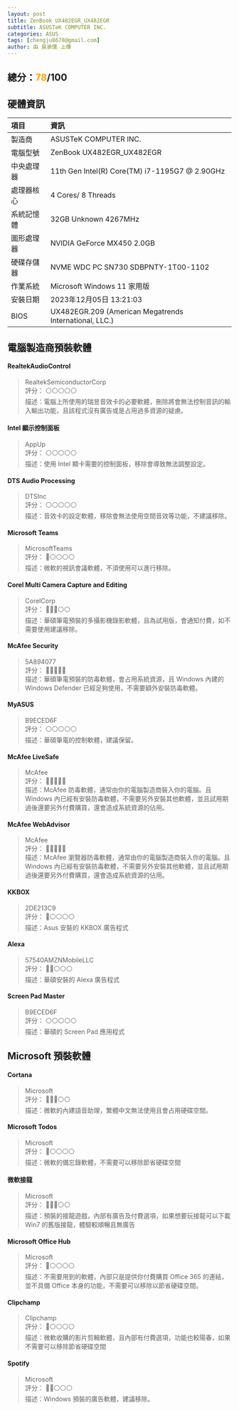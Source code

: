 ```yaml
---
layout: post
title: ZenBook UX482EGR_UX482EGR
subtitle: ASUSTeK COMPUTER INC.
categories: ASUS
tags: [chengju8678@gmail.com]
author: 由 吳承儒 上傳
---
```


<h2>總分：<font color="orange">78</font>/100</h2>

## 硬體資訊

| 項目 | 資訊 |
| :------ | :--- |
| 製造商 | ASUSTeK COMPUTER INC. |
| 電腦型號 | ZenBook UX482EGR_UX482EGR |
| 中央處理器 | 11th Gen Intel(R) Core(TM) i7-1195G7 @ 2.90GHz |
| 處理器核心 | 4 Cores/ 8 Threads |
| 系統記憶體 | 32GB Unknown 4267MHz |
| 圖形處理器 | NVIDIA GeForce MX450 2.0GB |
| 硬碟存儲器 | NVME WDC PC SN730 SDBPNTY-1T00-1102 |
| 作業系統 | Microsoft Windows 11 家用版 |
| 安裝日期 | 2023年12月05日 13:21:03 |
| BIOS | UX482EGR.209 (American Megatrends International, LLC.) |

## 電腦製造商預裝軟體
#### RealtekAudioControl
> RealtekSemiconductorCorp  
> 評分： ⚪⚪⚪⚪⚪  
> 描述：電腦上所使用的瑞昱音效卡的必要軟體，刪除將會無法控制音訊的輸入輸出功能，且該程式沒有廣告或是占用過多資源的疑慮。  

#### Intel 顯示控制面板
> AppUp  
> 評分： ⚪⚪⚪⚪⚪  
> 描述：使用 Intel 顯卡需要的控制面板，移除會導致無法調整設定。  

#### DTS Audio Processing
> DTSInc  
> 評分： ⚪⚪⚪⚪⚪  
> 描述：音效卡的設定軟體，移除會無法使用空間音效等功能，不建議移除。  

#### Microsoft Teams
> MicrosoftTeams  
> 評分： 🔴⚪⚪⚪⚪  
> 描述：微軟的視訊會議軟體，不須使用可以進行移除。  

#### Corel Multi Camera Capture and Editing
> CorelCorp  
> 評分： 🔴🔴🔴⚪⚪  
> 描述：華碩筆電預裝的多攝影機錄影軟體，且為試用版，會通知付費，如不需要使用建議移除。  

#### McAfee Security
> 5A894077  
> 評分： 🔴🔴🔴🔴🔴  
> 描述：華碩筆電預裝的防毒軟體，會占用系統資源，且 Windows 內建的 Windows Defender 已經足夠使用，不需要額外安裝防毒軟體。  

#### MyASUS
> B9ECED6F  
> 評分： ⚪⚪⚪⚪⚪  
> 描述：華碩筆電的控制軟體，建議保留。  

#### McAfee LiveSafe
> McAfee  
> 評分： 🔴🔴🔴🔴🔴  
> 描述：McAfee 防毒軟體，通常由你的電腦製造商裝入你的電腦。且 Windows 內已經有安裝防毒軟體，不需要另外安裝其他軟體，並且試用期過後還要另外付費購買，還會造成系統資源的佔用。  

#### McAfee WebAdvisor
> McAfee  
> 評分： 🔴🔴🔴🔴🔴  
> 描述：McAfee 瀏覽器防毒軟體，通常由你的電腦製造商裝入你的電腦。且 Windows 內已經有安裝防毒軟體，不需要另外安裝其他軟體，並且試用期過後還要另外付費購買，還會造成系統資源的佔用。  

#### KKBOX
> 2DE213C9  
> 評分： 🔴⚪⚪⚪⚪  
> 描述：Asus 安裝的 KKBOX 廣告程式  

#### Alexa
> 57540AMZNMobileLLC  
> 評分： 🔴🔴⚪⚪⚪  
> 描述：華碩安裝的 Alexa 廣告程式  

#### Screen Pad Master
> B9ECED6F  
> 評分： ⚪⚪⚪⚪⚪  
> 描述：華碩的 Screen Pad 應用程式  

## Microsoft 預裝軟體
#### Cortana
> Microsoft  
> 評分： 🔴🔴🔴⚪⚪  
> 描述：微軟的內建語音助理，繁體中文無法使用且會占用硬碟空間。  

#### Microsoft Todos
> Microsoft  
> 評分： 🔴⚪⚪⚪⚪  
> 描述：微軟的備忘錄軟體，不需要可以移除節省硬碟空間  

#### 微軟接龍
> Microsoft  
> 評分： 🔴🔴🔴⚪⚪  
> 描述：預裝的接龍遊戲，內部有廣告及付費選項，如果想要玩接龍可以下載 Win7 的舊版接龍，體驗較順暢且無廣告  

#### Microsoft Office Hub
> Microsoft  
> 評分： 🔴⚪⚪⚪⚪  
> 描述：不需要用到的軟體，內部只是提供你付費購買 Office 365 的連結，並不具備 Office 本身的功能，不需要可以移除以節省硬碟空間。  

#### Clipchamp
> Clipchamp  
> 評分： 🔴⚪⚪⚪⚪  
> 描述：微軟收購的影片剪輯軟體，且內部有付費選項，功能也較陽春，如果不需要可以移除節省硬碟空間  

#### Spotify
> Microsoft  
> 評分： 🔴🔴⚪⚪⚪  
> 描述：Windows 預裝的廣告軟體，建議移除。  

